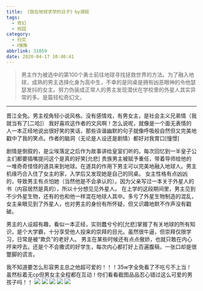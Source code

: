 ```yaml
---
title: 《我在地球求学的日子》by湖砚
tags:
  - 奇幻
  - 校园
category:
  - 扫文
  - Ⅰ强推
abbrlink: 31059
date: 2020-04-17 10:40:41
---
```

<meta name="referrer" content="no-referrer" />

> 男主作为被选中的第100个勇士前往地球寻找拯救世界的方法。为了融入地球，成熟的男主选择化身为高中生，不幸的是同桌是拥有凶恶眼神的令他瑟瑟发抖的女主。努力伪装成正常人的男主发现潜伏在学校里的外星人其实异常的多。是篇轻松奇幻文。
<!-- more -->

---
晋江全免。男主视角轻小说风格。没有感情戏，有男女主，是社会主义兄弟情（我就当有了[二哈]）
我好喜欢这作者的文风啊！怎么说呢，就像是一个面无表情的人一本正经地说出很好笑的笑话，那些诙谐幽默的句子就像呼吸般自然但又完美地戳中了我的笑点。作者的脑洞（无论是人设还是剧情）都好对我胃口[憧憬]

剧情是倒叙的，是尘埃落定之后作为故事讲给皇室们听的。每次回忆到一半皇子公主们都要插嘴提问这个是真的好笑[允悲]
贵族男主被赋予重任，带着导师给他的一堆奇奇怪怪的道具来到地球。在道具的作用下男主可以完美地融入地球人。男主机缘巧合入住了女主的家，入学后又发现她是自己的同桌。
女主性格有点凶凶的，导致男主有点怕她（当然他是不会承认的）。因为父亲写过一本关于外星人的书（内容居然是真的），所以十分想见见外星人。
在上学的这段期间里，男主见到不少外星生物，还有的也和他一样混在地球人其中。多亏了外星生物制造的混乱，女主亲眼见到了外星人，也对男主的身份有所怀疑，但又识趣地默不作声没有戳破。

男主的人设超有趣，看似一本正经，实则蠢兮兮的[允悲]掌握了有关地球的所有知识，是个大学霸，十分享受他人投来的崇拜的目光。虽然很牛逼，但崇拜仅限学习，日常是被“欺负”的老好人。
男主在某些时候还有点点傲娇，也就只敢在内心哼来哼去。还是个不会撒谎的好学生，每次内心都打好上百遍腹稿，一张口却是很蹩脚的谎言。

我不知道要怎么形容男主总之他超可爱的！！！35w字全免看了不吃亏不上当！虽然标着无cp但男女主全程都在互动！你们看看截图品品忍心错过这么可爱的男孩子吗！！
![](https://wx2.sinaimg.cn/mw690/0069kFhhgy1gdw2f3yf6hj30n01dsu0y.jpg)
![](https://wx4.sinaimg.cn/mw690/0069kFhhgy1gdw2f4uhq5j30n01dsqv6.jpg)
![](https://wx2.sinaimg.cn/mw690/0069kFhhgy1gdw2f5nw7hj30n01dsqv6.jpg)
![](https://wx4.sinaimg.cn/mw690/0069kFhhgy1gdw2f6ojqbj30n01dsqv6.jpg)
![](https://wx3.sinaimg.cn/mw690/0069kFhhgy1gdw2f7lv2rj30n01dsnpe.jpg)